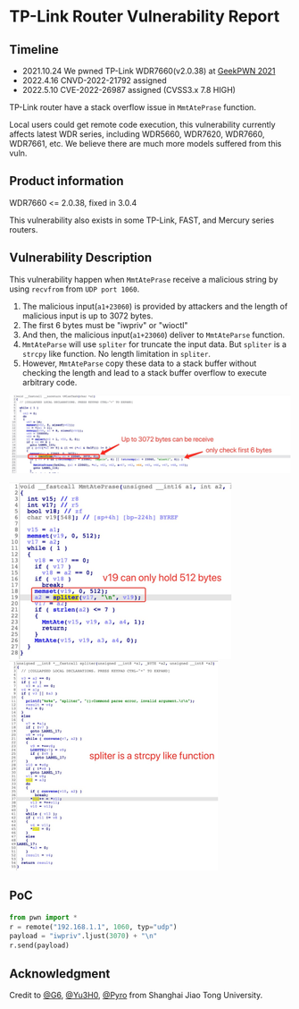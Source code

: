 # TP-Link Router Vulnerability Report

## Timeline

- 2021.10.24	  We pwned TP-Link WDR7660(v2.0.38) at [GeekPWN 2021](https://2021.geekpwn.org/zh/index.html)
- 2022.4.16        CNVD-2022-21792 assigned 
- 2022.5.10        CVE-2022-26987 assigned (CVSS3.x 7.8 HIGH)



TP-Link router have a stack overflow issue in `MmtAtePrase` function.

Local users could get remote code execution, this vulnerability currently affects latest WDR series, including WDR5660, WDR7620, WDR7660, WDR7661, etc. We believe there are much more models suffered from this vuln.

## Product information

WDR7660 <= 2.0.38, fixed in 3.0.4

This vulnerability also exists in some TP-Link, FAST, and Mercury series routers.

## Vulnerability Description

This vulnerability happen when `MmtAtePrase` receive a malicious string by using `recvfrom` from `UDP port 1060`. 

1. The malicious input(`a1+23060`) is provided by attackers and the length of malicious input is up to 3072 bytes. 
2. The first 6 bytes must be "iwpriv" or "wioctl"
3. And then, the malicious input(`a1+23060`) deliver to `MmtAteParse` function.
4. `MmtAteParse` will use `spliter` for truncate the input data. But `spliter` is a `strcpy` like function. No length limitation in `spliter`.
5. However, `MmtAteParse` copy these data to a stack buffer without checking the length and lead to a stack buffer overflow to execute arbitrary code.

![image-20220222225714522](MmtAtePrase/image-20220222225714522.png)

<img src="MmtAtePrase/image-20220222230747557.png" alt="image-20220222230747557" style="zoom:50%;" />

<img src="MmtAtePrase/image-20220222230924471.png" alt="image-20220222230924471" style="zoom:50%;" />



## PoC

```python
from pwn import *
r = remote("192.168.1.1", 1060, typ="udp")
payload = "iwpriv".ljust(3070) + "\n"
r.send(payload)

```

## Acknowledgment

Credit to [@G6](https://github.com/GANGE666), [@Yu3H0](https://github.com/Yu3H0/), [@Pyro](https://github.com/Le0nn) from Shanghai Jiao Tong University.